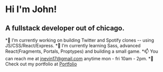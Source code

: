 
# Hi I'm John! 
## A fullstack developer out of chicago. 
*🔭 I’m currently working on building Twitter and Spotify clones -- using JS/CSS/React/Express.
*🌱 I’m currently learning Sass, advanced React(Fragments, Portals, Proptypes) and building a small game.
*:mailbox: You can reach me at jnevin17@gmail.com anytime mon - fri 10am - 2pm.
*:electric_plug: Check out my portfolio at [Portfolio](https://www.johnevin.com)

